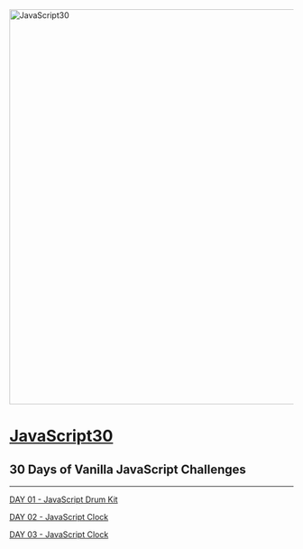 <img src="https://javascript30.com/images/JS3-social-share.png" alt="JavaScript30" width="700">

# [JavaScript30](https://javascript30.com/)

## **30 Days of Vanilla JavaScript Challenges**
---

[DAY 01 - JavaScript Drum Kit](https://github.com/10xOXR/JavaScript30/blob/master/day01/)

[DAY 02 - JavaScript Clock](https://github.com/10xOXR/JavaScript30/blob/master/day02/)

[DAY 03 - JavaScript Clock](https://github.com/10xOXR/JavaScript30/blob/master/day03/)
